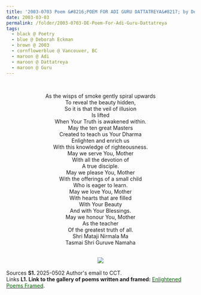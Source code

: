 ```yaml
---
title: '2003-0703 Poem &#8216;POEM FOR ADI GURU DATTATREYA&#8217; by Deborah Eckman, Vancouver, BC'
date: 2003-03-03
permalink: /folder/2003-0703-DE-Poem-For-Adi-Guru-Dattatreya
tags:
  - black @ Poetry
  - blue @ Deborah Eckman
  - brown @ 2003
  - cornflowerblue @ Vancouver, BC
  - maroon @ Adi
  - maroon @ Dattatreya
  - maroon @ Guru
---
```


<br>

<p style="text-align:center;">
As the wisps of smoke gently spiral upwards<br>
To reveal the beauty hidden,<br>
So it is that the veil of illusion<br>
Is lifted<br>
When Your Truth is awakened within.<br>
May the ten great Masters<br>
Created to teach us Your Dharma<br>
Enlighten and enrich us<br>
With this knowledge of righteousness.<br>
May we serve You, Mother<br>
With all the devotion of<br>
A true disciple.<br>
May we please You, Mother<br>
With the offerings of a small child<br>
Who is eager to learn.<br>
May we love You, Mother<br>
With hearts that are filled<br>
With Your Beauty<br>
And with Your Blessings.<br>
May we honour You, Mother<br>
As the teacher<br>
Of the greatest truth of all.<br>
Shri Mataji Nirmala Ma<br>
Tasmai Shri Guruve Namaha<br>
</p>

<br>

<div style="text-align: center"><img src="https://pub-419291371d4c44a1b438e7d5a9e4e904.r2.dev/2003-0703_POEM_FOR_ADI_GURU_DATTATREYA_by_Deborah_Eckman_Vancouver_BC.jpg" /></div>

<br>

<wave-list>
<list-title color="DarkSeaGreen" width="40">Sources</list-title>
  <list-item color="BlanchedAlmond"  width="280"><b>S1. </b> 2025-0502 Author's email to CCT.</list-item>
</wave-list>

<br>

<wave-list>
<list-title color="DarkSeaGreen" width="25">Links</list-title>
  <list-item color="BlanchedAlmond"  width="285"><b> L1. Link to the gallery of poems written and framed:</b> <a href="https://imageevent.com/sahaja/art/enlightenedpoemsframed"><font color="DarkGreen">Enlightened Poems Framed</font></a>. </list-item>
</wave-list>